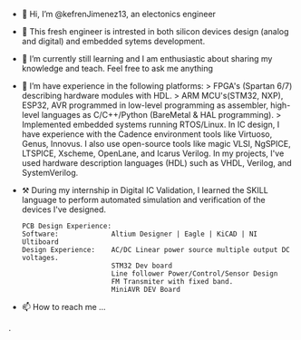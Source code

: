 - 👋 Hi, I’m @kefrenJimenez13, an electonics engineer
- 👀 This fresh engineer is intrested in both silicon devices design (analog and digital) and embedded sytems development.
- 🌱 I’m currently still learning and I am enthusiastic about sharing my knowledge and teach. Feel free to ask me anything
- 💞️ I’m have experience in the following platforms:
             > FPGA's (Spartan 6/7) describing hardware modules with HDL.
             > ARM MCU's(STM32, NXP), ESP32, AVR programmed in low-level programming as assembler, high-level languages
               as C/C++/Python (BareMetal & HAL programming).
             > Implemented embedded systems running RTOS/Linux.
        In IC design, I have experience with the Cadence environment tools like Virtuoso, Genus, Innovus.
        I also use open-source tools like magic VLSI, NgSPICE, LTSPICE, Xscheme, OpenLane, and Icarus Verilog.
        In my projects, I've used hardware description languages (HDL) such as VHDL, Verilog, and SystemVerilog.

- ⚒️       During my internship in Digital IC Validation, I learned the SKILL language to perform automated simulation
        and verification of the devices I've designed.
   
      PCB Design Experience:
      Software:             Altium Designer | Eagle | KiCAD | NI Ultiboard
      Design Experience:    AC/DC Linear power source multiple output DC voltages.
                            STM32 Dev board
                            Line follower Power/Control/Sensor Design
                            FM Transmiter with fixed band.
                            MiniAVR DEV Board
  
   
- 📫 How to reach me ...

<!---
kefrenJimenez13/kefrenJimenez13 is a ✨ special ✨ repository because its `README.md` (this file) appears on your GitHub profile.
You can click the Preview link to take a look at your changes.
--->.
